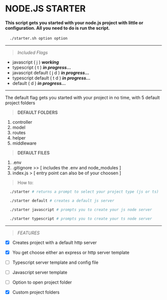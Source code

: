 # NODE.JS STARTER
#### This script gets you started with your node.js project with little or configuration. All you need to do is run the script.

```bash
  ./starter.sh option option
```
----
> _Included Flags_
* javascript ( j ) _**working**_
* typescript ( t ) _**in progress...**_
* javascript default ( j d ) _**in progress...**_
* typescript default ( t d ) _**in progress...**_
* default ( d ) _**in progress...**_

---
The default flag gets you started with your project in no time, with 5 default project folders 

> **DEFAULT FOLDERS**
1. controller
1. model
1. routes
1. helper
1. middleware

> **DEFAULT FILES**
1. .env
1. .gitignore >> [ includes the .env and node_modules ]
1. index.js > [ entry point can also be of your choosen ]

> How to: 
```bash
  ./starter # returns a prompt to select your project type (js or ts)

  ./starter default # creates a default js server

  ./starter javascript # prompts you to create your js node server

  ./starter typescript # prompts you to create your ts node server

```

---
> _FEATURES_

* [x] Creates project with a default http server
* [x] You get choose either an express or http server template
* [ ] Typescript server template and config file
* [ ] Javascript server template
* [ ] Option to open project folder
* [x] Custom project folders



